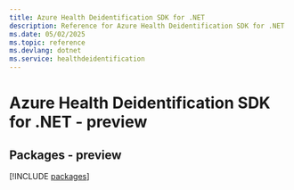 ```yaml
---
title: Azure Health Deidentification SDK for .NET
description: Reference for Azure Health Deidentification SDK for .NET
ms.date: 05/02/2025
ms.topic: reference
ms.devlang: dotnet
ms.service: healthdeidentification
---
```

# Azure Health Deidentification SDK for .NET - preview
## Packages - preview
[!INCLUDE [packages](health-deidentification-index.md)]